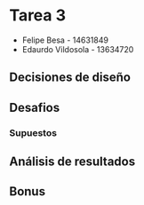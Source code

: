 # Tarea 3

* Felipe Besa - 14631849
* Edaurdo Vildosola - 13634720


## Decisiones de diseño



## Desafios



### Supuestos



## Análisis de resultados




## Bonus

